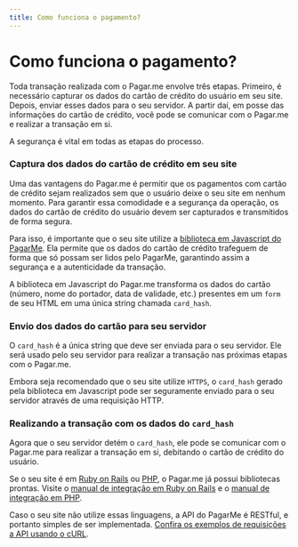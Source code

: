 ```yaml
---
title: Como funciona o pagamento?
---
```


# Como funciona o pagamento?

Toda transação realizada com o Pagar.me envolve três etapas. Primeiro, é necessário capturar os dados do cartão de crédito do usuário em seu site. Depois, enviar esses dados para o seu servidor. A partir daí, em posse das informações do cartão de crédito, você pode se comunicar com o Pagar.me e realizar a transação em si.

A segurança é vital em todas as etapas do processo.

### Captura dos dados do cartão de crédito em seu site

Uma das vantagens do Pagar.me é permitir que os pagamentos com cartão de crédito sejam realizados sem que o usuário deixe o seu site em nenhum momento. Para garantir essa comodidade e a segurança da operação, os dados do cartão de crédito do usuário devem ser capturados e transmitidos de forma segura.

Para isso, é importante que o seu site utilize a [biblioteca em Javascript do PagarMe](/docs/apis/javascript). Ela permite que os dados do cartão de crédito trafeguem de forma que só possam ser lidos pelo PagarMe, garantindo assim a segurança e a autenticidade da transação.

A biblioteca em Javascript do Pagar.me transforma os dados do cartão (número, nome do portador, data de validade, etc.) presentes em um `form` de seu HTML em uma única string chamada `card_hash`.

### Envio dos dados do cartão para seu servidor

O `card_hash` é a única string que deve ser enviada para o seu servidor. Ele será usado pelo seu servidor para realizar a transação nas próximas etapas com o Pagar.me.

Embora seja recomendado que o seu site utilize `HTTPS`, o `card_hash` gerado pela biblioteca em Javascript pode ser seguramente enviado para o seu servidor através de uma requisição HTTP.

### Realizando a transação com os dados do `card_hash`

Agora que o seu servidor detém o `card_hash`, ele pode se comunicar com o Pagar.me para realizar a transação em si, debitando o cartão de crédito do usuário.

Se o seu site é em [Ruby on Rails](http://rubyonrails.org) ou [PHP](http://php.net), o Pagar.me já possui bibliotecas prontas. Visite o [manual de integração em Ruby on Rails](/apis/ruby) e o [manual de integração em PHP](/apis/php).

Caso o seu site não utilize essas linguagens, a API do PagarMe é RESTful, e portanto simples de ser implementada. [Confira os exemplos de requisições a API usando o cURL](/docs/restful-api/examples).
